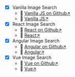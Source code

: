 
* [x] Vanilla Image Search
    * 🔗 [Vanilla JS on Github↗](https://github.com/zgparsons/frontend-framework-showdown-2020/tree/master/vanilla-image-search)
    * 🔗 [Vanilla JS↗](https://vanilla-image-search-z.now.sh)
* [x] React Image Search
    * 🔗 [React on Github↗](https://github.com/zgparsons/frontend-framework-showdown-2020/tree/master/react-image-search)
    * 🔗 [React↗](https://react-image-search-z.now.sh)
* [x] Angular Image Search
    * 🔗 [Angular on Github↗](https://github.com/zgparsons/frontend-framework-showdown-2020/tree/master/angular-image-search)
    * 🔗 [Angular↗](https://angular-image-search-z.now.sh)
* [x] Vue Image Search
    * 🔗 [Vue on Github↗](https://github.com/zgparsons/frontend-framework-showdown-2020/tree/master/vue-image-search)
    * 🔗 [Vue↗](https://vue-image-search-z.now.sh)